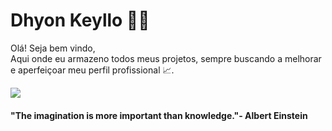 ### <h1>Dhyon Keyllo 👨‍💻</h1>

Olá! Seja bem vindo,<br>
  Aqui onde eu armazeno todos meus projetos, sempre buscando a melhorar e aperfeiçoar meu perfil profissional 📈. <br>

<a href="https://www.linkedin.com/in/dhyonkeyllon/" target="_blank"><img src="https://img.shields.io/badge/-LinkedIn-0e76a8?style=flat-square&logo=Linkedin&logoColor=white&link=https://www.linkedin.com/in/engincan-veske-b4a75b145/"></img></a>


#### "The imagination is more important than knowledge."- Albert Einstein
